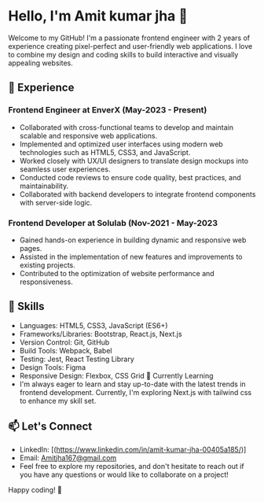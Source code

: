 # Hello, I'm Amit kumar jha 👋
Welcome to my GitHub! I'm a passionate frontend engineer with 2 years of experience creating pixel-perfect and user-friendly web applications. I love to combine my design and coding skills to build interactive and visually appealing websites.

## 💼 Experience
### Frontend Engineer at EnverX (May-2023 - Present)
- Collaborated with cross-functional teams to develop and maintain scalable and responsive web applications.
- Implemented and optimized user interfaces using modern web technologies such as HTML5, CSS3, and JavaScript.
- Worked closely with UX/UI designers to translate design mockups into seamless user experiences.
- Conducted code reviews to ensure code quality, best practices, and maintainability.
- Collaborated with backend developers to integrate frontend components with server-side logic.
### Frontend Developer at Solulab (Nov-2021 - May-2023
- Gained hands-on experience in building dynamic and responsive web pages.
- Assisted in the implementation of new features and improvements to existing projects.
- Contributed to the optimization of website performance and responsiveness.

## 🚀 Skills
* Languages: HTML5, CSS3, JavaScript (ES6+)
* Frameworks/Libraries: Bootstrap, React.js, Next.js
* Version Control: Git, GitHub
* Build Tools: Webpack, Babel
* Testing: Jest, React Testing Library
* Design Tools: Figma
* Responsive Design: Flexbox, CSS Grid
🌱 Currently Learning
* I'm always eager to learn and stay up-to-date with the latest trends in frontend development. Currently, I'm exploring Next.js with tailwind css to enhance my skill set.

## 📫 Let's Connect
* LinkedIn: [(https://www.linkedin.com/in/amit-kumar-jha-00405a185/)]
* Email: Amitjha167@gmail.com
* Feel free to explore my repositories, and don't hesitate to reach out if you have any questions or would like to collaborate on a project!

Happy coding! 🚀
